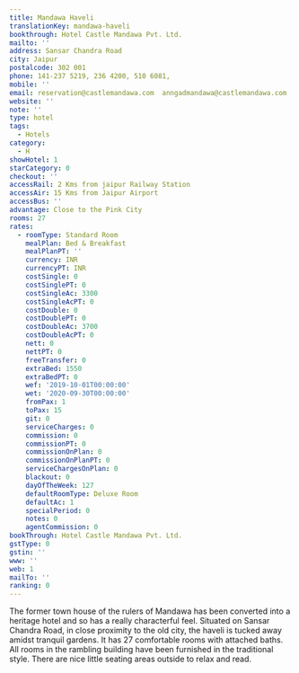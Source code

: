 ```yaml
---
title: Mandawa Haveli
translationKey: mandawa-haveli
bookthrough: Hotel Castle Mandawa Pvt. Ltd.
mailto: ''
address: Sansar Chandra Road
city: Jaipur
postalcode: 302 001
phone: 141-237 5219, 236 4200, 510 6081,
mobile: ''
email: reservation@castlemandawa.com  anngadmandawa@castlemandawa.com
website: ''
note: ''
type: hotel
tags:
  - Hotels
category:
  - H
showHotel: 1
starCategory: 0
checkout: ''
accessRail: 2 Kms from jaipur Railway Station
accessAir: 15 Kms from Jaipur Airport
accessBus: ''
advantage: Close to the Pink City
rooms: 27
rates:
  - roomType: Standard Room
    mealPlan: Bed & Breakfast
    mealPlanPT: ''
    currency: INR
    currencyPT: INR
    costSingle: 0
    costSinglePT: 0
    costSingleAc: 3300
    costSingleAcPT: 0
    costDouble: 0
    costDoublePT: 0
    costDoubleAc: 3700
    costDoubleAcPT: 0
    nett: 0
    nettPT: 0
    freeTransfer: 0
    extraBed: 1550
    extraBedPT: 0
    wef: '2019-10-01T00:00:00'
    wet: '2020-09-30T00:00:00'
    fromPax: 1
    toPax: 15
    git: 0
    serviceCharges: 0
    commission: 0
    commissionPT: 0
    commissionOnPlan: 0
    commissionOnPlanPT: 0
    serviceChargesOnPlan: 0
    blackout: 0
    dayOfTheWeek: 127
    defaultRoomType: Deluxe Room
    defaultAc: 1
    specialPeriod: 0
    notes: 0
    agentCommission: 0
bookThrough: Hotel Castle Mandawa Pvt. Ltd.
gstType: 0
gstin: ''
www: ''
web: 1
mailTo: ''
ranking: 0
---
```







The former town house of the rulers of Mandawa has been converted into a heritage hotel and so has a really characterful feel. Situated on Sansar Chandra Road, in close proximity to the old city, the haveli is tucked away amidst tranquil gardens. It has 27 comfortable rooms with attached baths. All rooms in the rambling building have been furnished in the traditional style. There are nice little seating areas outside to relax and read. 